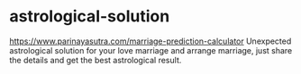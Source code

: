 # astrological-solution
https://www.parinayasutra.com/marriage-prediction-calculator Unexpected astrological solution for your love marriage and arrange marriage, just share the details and get the best astrological result.
